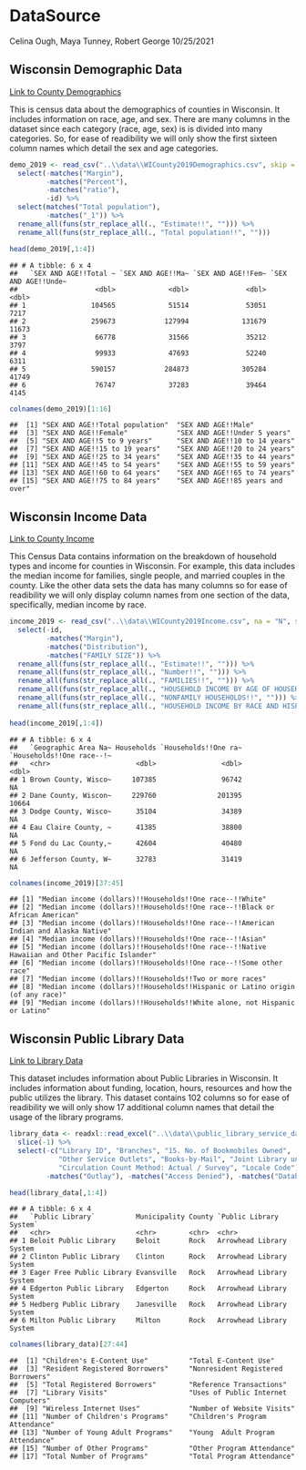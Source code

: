 DataSource
================
Celina Ough, Maya Tunney, Robert George
10/25/2021

## Wisconsin Demographic Data

[Link to County
Demographics](https://data.census.gov/cedsci/table?q=Race%20demographics&g=0400000US55%240600000&tid=ACSDP1Y2019.DP05&moe=false&hidePreview=false)

This is census data about the demographics of counties in Wisconsin. It
includes information on race, age, and sex. There are many columns in
the dataset since each category (race, age, sex) is is divided into many
categories. So, for ease of readibility we will only show the first
sixteen column names which detail the sex and age categories.

``` r
demo_2019 <- read_csv("..\\data\\WICounty2019Demographics.csv", skip = 1) %>%
  select(-matches("Margin"), 
         -matches("Percent"), 
         -matches("ratio"),
         -id) %>%
  select(matches("Total population"), 
         -matches("_1")) %>%
  rename_all(funs(str_replace_all(., "Estimate!!", ""))) %>%
  rename_all(funs(str_replace_all(., "Total population!!", "")))

head(demo_2019[,1:4])
```

    ## # A tibble: 6 x 4
    ##   `SEX AND AGE!!Total ~ `SEX AND AGE!!Ma~ `SEX AND AGE!!Fem~ `SEX AND AGE!!Unde~
    ##                   <dbl>             <dbl>              <dbl>               <dbl>
    ## 1                104565             51514              53051                7217
    ## 2                259673            127994             131679               11673
    ## 3                 66778             31566              35212                3797
    ## 4                 99933             47693              52240                6311
    ## 5                590157            284873             305284               41749
    ## 6                 76747             37283              39464                4145

``` r
colnames(demo_2019)[1:16]
```

    ##  [1] "SEX AND AGE!!Total population"  "SEX AND AGE!!Male"             
    ##  [3] "SEX AND AGE!!Female"            "SEX AND AGE!!Under 5 years"    
    ##  [5] "SEX AND AGE!!5 to 9 years"      "SEX AND AGE!!10 to 14 years"   
    ##  [7] "SEX AND AGE!!15 to 19 years"    "SEX AND AGE!!20 to 24 years"   
    ##  [9] "SEX AND AGE!!25 to 34 years"    "SEX AND AGE!!35 to 44 years"   
    ## [11] "SEX AND AGE!!45 to 54 years"    "SEX AND AGE!!55 to 59 years"   
    ## [13] "SEX AND AGE!!60 to 64 years"    "SEX AND AGE!!65 to 74 years"   
    ## [15] "SEX AND AGE!!75 to 84 years"    "SEX AND AGE!!85 years and over"

## Wisconsin Income Data

[Link to County
Income](https://data.census.gov/cedsci/table?q=wisconsin%20income&g=0400000US55%240500000&tid=ACSST1Y2019.S1903&hidePreview=true&moe=false)

This Census Data contains information on the breakdown of household
types and income for counties in Wisconsin. For example, this data
includes the median income for families, single people, and married
couples in the county. Like the other data sets the data has many
columns so for ease of readibility we will only display column names
from one section of the data, specifically, median income by race.

``` r
income_2019 <- read_csv("..\\data\\WICounty2019Income.csv", na = "N", skip=1) %>%
  select(-id, 
         -matches("Margin"),
         -matches("Distribution"),
         -matches("FAMILY SIZE")) %>%
  rename_all(funs(str_replace_all(., "Estimate!!", ""))) %>%
  rename_all(funs(str_replace_all(., "Number!!", ""))) %>%
  rename_all(funs(str_replace_all(., "FAMILIES!!", ""))) %>%
  rename_all(funs(str_replace_all(., "HOUSEHOLD INCOME BY AGE OF HOUSEHOLDER!!", ""))) %>%
  rename_all(funs(str_replace_all(., "NONFAMILY HOUSEHOLDS!!", ""))) %>%
  rename_all(funs(str_replace_all(., "HOUSEHOLD INCOME BY RACE AND HISPANIC OR LATINO ORIGIN OF HOUSEHOLDER!!", "")))
  
head(income_2019[,1:4])
```

    ## # A tibble: 6 x 4
    ##   `Geographic Area Na~ Households `Households!!One ra~ `Households!!One race--!~
    ##   <chr>                     <dbl>                <dbl>                     <dbl>
    ## 1 Brown County, Wisco~     107385                96742                        NA
    ## 2 Dane County, Wiscon~     229760               201395                     10664
    ## 3 Dodge County, Wisco~      35104                34389                        NA
    ## 4 Eau Claire County, ~      41385                38800                        NA
    ## 5 Fond du Lac County,~      42604                40480                        NA
    ## 6 Jefferson County, W~      32783                31419                        NA

``` r
colnames(income_2019)[37:45]
```

    ## [1] "Median income (dollars)!!Households!!One race--!!White"                                     
    ## [2] "Median income (dollars)!!Households!!One race--!!Black or African American"                 
    ## [3] "Median income (dollars)!!Households!!One race--!!American Indian and Alaska Native"         
    ## [4] "Median income (dollars)!!Households!!One race--!!Asian"                                     
    ## [5] "Median income (dollars)!!Households!!One race--!!Native Hawaiian and Other Pacific Islander"
    ## [6] "Median income (dollars)!!Households!!One race--!!Some other race"                           
    ## [7] "Median income (dollars)!!Households!!Two or more races"                                     
    ## [8] "Median income (dollars)!!Households!!Hispanic or Latino origin (of any race)"               
    ## [9] "Median income (dollars)!!Households!!White alone, not Hispanic or Latino"

## Wisconsin Public Library Data

[Link to Library Data](https://dpi.wi.gov/pld/data-reports/service-data)

This dataset includes information about Public Libraries in Wisconsin.
It includes information about funding, location, hours, resources and
how the public utilizes the library. This dataset contains 102 columns
so for ease of readibility we will only show 17 additional column names
that detail the usage of the library programs.

``` r
library_data <- readxl::read_excel("..\\data\\public_library_service_data_2019.xlsx", sheet = "2019 PRELIMINARY DATA", skip = 1) %>%
  slice(-1) %>%
  select(-c("Library ID", "Branches", "15. No. of Bookmobiles Owned", 
            "Other Service Outlets", "Books-by-Mail", "Joint Library under s.43.53 1=Yes", 
            "Circulation Count Method: Actual / Survey", "Locale Code"), 
         -matches("Outlay"), -matches("Access Denied"), -matches("Databases")) 

head(library_data[,1:4])
```

    ## # A tibble: 6 x 4
    ##   `Public Library`          Municipality County `Public Library System` 
    ##   <chr>                     <chr>        <chr>  <chr>                   
    ## 1 Beloit Public Library     Beloit       Rock   Arrowhead Library System
    ## 2 Clinton Public Library    Clinton      Rock   Arrowhead Library System
    ## 3 Eager Free Public Library Evansville   Rock   Arrowhead Library System
    ## 4 Edgerton Public Library   Edgerton     Rock   Arrowhead Library System
    ## 5 Hedberg Public Library    Janesville   Rock   Arrowhead Library System
    ## 6 Milton Public Library     Milton       Rock   Arrowhead Library System

``` r
colnames(library_data)[27:44]
```

    ##  [1] "Children's E-Content Use"          "Total E-Content Use"              
    ##  [3] "Resident Registered Borrowers"     "Nonresident Registered Borrowers" 
    ##  [5] "Total Registered Borrowers"        "Reference Transactions"           
    ##  [7] "Library Visits"                    "Uses of Public Internet Computers"
    ##  [9] "Wireless Internet Uses"            "Number of Website Visits"         
    ## [11] "Number of Children's Programs"     "Children's Program Attendance"    
    ## [13] "Number of Young Adult Programs"    "Young  Adult Program Attendance"  
    ## [15] "Number of Other Programs"          "Other Program Attendance"         
    ## [17] "Total Number of Programs"          "Total Program Attendance"

